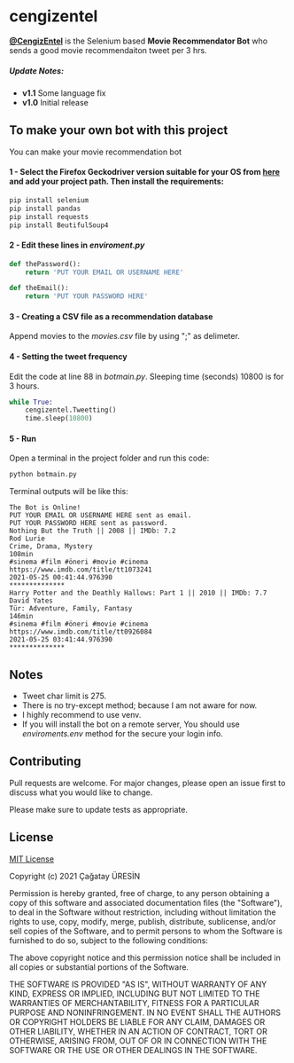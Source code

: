 # cengizentel
[**@CengizEntel**](https://twitter.com/CengizEntel) is the Selenium based **Movie Recommendator Bot** who sends a good movie recommendaiton tweet per 3 hrs.

##### Update Notes:
* **v1.1** Some language fix
* **v1.0** Initial release

## To make your own bot with this project
You can make your movie recommendation bot 
#### 1 - Select **the Firefox Geckodriver** version suitable for your OS from [here](https://github.com/mozilla/geckodriver/releases) and add your project path. Then install the requirements:

```bash
pip install selenium
pip install pandas
pip install requests
pip install BeutifulSoup4
```
#### 2 - Edit these lines in *enviroment.py*
```python
def thePassword():
    return 'PUT YOUR EMAIL OR USERNAME HERE'

def theEmail():
    return 'PUT YOUR PASSWORD HERE'
```
#### 3 - Creating a CSV file as a recommendation database
Append movies to the *movies.csv* file by using ";" as delimeter.

#### 4 - Setting the tweet frequency
Edit the code at line 88 in *botmain.py*. Sleeping time (seconds) 10800 is for 3 hours. 
```python
while True:
    cengizentel.Tweetting()
    time.sleep(10800)
```
#### 5 - Run
Open a terminal in the project folder and run this code:
```bash
python botmain.py
```
Terminal outputs will be like this: 
```
The Bot is Online!
PUT YOUR EMAIL OR USERNAME HERE sent as email.
PUT YOUR PASSWORD HERE sent as password.
Nothing But the Truth || 2008 || IMDb: 7.2
Rod Lurie
Crime, Drama, Mystery
108min
#sinema #film #öneri #movie #cinema
https://www.imdb.com/title/tt1073241
2021-05-25 00:41:44.976390
**************
Harry Potter and the Deathly Hallows: Part 1 || 2010 || IMDb: 7.7
David Yates
Tür: Adventure, Family, Fantasy
146min
#sinema #film #öneri #movie #cinema
https://www.imdb.com/title/tt0926084
2021-05-25 03:41:44.976390
**************
```
## Notes
* Tweet char limit is 275.
* There is no try-except method; because I am not aware for now.
* I highly recommend to use venv.
* If you will install the bot on a remote server, You should use *enviroments.env* method for the secure your login info.

## Contributing
Pull requests are welcome. For major changes, please open an issue first to discuss what you would like to change.

Please make sure to update tests as appropriate.

## License
[MIT License](https://choosealicense.com/licenses/mit/)

Copyright (c) 2021 Çağatay ÜRESİN

Permission is hereby granted, free of charge, to any person obtaining a copy
of this software and associated documentation files (the "Software"), to deal
in the Software without restriction, including without limitation the rights
to use, copy, modify, merge, publish, distribute, sublicense, and/or sell
copies of the Software, and to permit persons to whom the Software is
furnished to do so, subject to the following conditions:

The above copyright notice and this permission notice shall be included in all
copies or substantial portions of the Software.

THE SOFTWARE IS PROVIDED "AS IS", WITHOUT WARRANTY OF ANY KIND, EXPRESS OR
IMPLIED, INCLUDING BUT NOT LIMITED TO THE WARRANTIES OF MERCHANTABILITY,
FITNESS FOR A PARTICULAR PURPOSE AND NONINFRINGEMENT. IN NO EVENT SHALL THE
AUTHORS OR COPYRIGHT HOLDERS BE LIABLE FOR ANY CLAIM, DAMAGES OR OTHER
LIABILITY, WHETHER IN AN ACTION OF CONTRACT, TORT OR OTHERWISE, ARISING FROM,
OUT OF OR IN CONNECTION WITH THE SOFTWARE OR THE USE OR OTHER DEALINGS IN THE
SOFTWARE.
